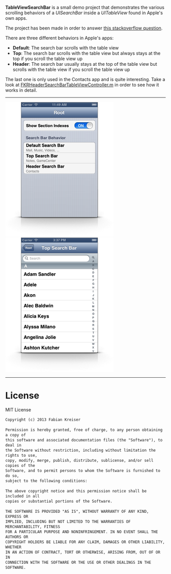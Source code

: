 **TableViewSearchBar** is a small demo project that demonstrates the various scrolling behaviors of a *UISearchBar* inside a *UITableView* found in Apple's own apps.

The project has been made in order to answer [this stackoverflow question](http://stackoverflow.com/questions/14759506/ios-native-contacts-app-sticky-search-bar-and-section-header-behavior "iOS native Contacts App: sticky search bar and section header behavior").

There are three different behaviors in Apple's apps:

- **Default**: The search bar scrolls with the table view
- **Top**: The search bar scrolls with the table view but always stays at the top if you scroll the table view up
- **Header**: The search bar usually stays at the top of the table view but scrolls with the table view if you scroll the table view up

The last one is only used in the Contacts app and is quite interesting. Take a look at [FKRHeaderSearchBarTableViewController.m](TableViewSearchBar/FKRHeaderSearchBarTableViewController.m "FKRHeaderSearchBarTableViewController.m") in order to see how it works in detail.

- - -

![Screenshot](screenshot.png "Screenshot")
![Screenshot Search](screenshot-search.png "Screenshot Search")

- - - - -

# License
MIT License

	Copyright (c) 2013 Fabian Kreiser
	
	Permission is hereby granted, free of charge, to any person obtaining a copy of
	this software and associated documentation files (the "Software"), to deal in
	the Software without restriction, including without limitation the rights to use,
	copy, modify, merge, publish, distribute, sublicense, and/or sell copies of the
	Software, and to permit persons to whom the Software is furnished to do so,
	subject to the following conditions:
	
	The above copyright notice and this permission notice shall be included in all
	copies or substantial portions of the Software.
	
	THE SOFTWARE IS PROVIDED "AS IS", WITHOUT WARRANTY OF ANY KIND, EXPRESS OR
	IMPLIED, INCLUDING BUT NOT LIMITED TO THE WARRANTIES OF MERCHANTABILITY, FITNESS
	FOR A PARTICULAR PURPOSE AND NONINFRINGEMENT. IN NO EVENT SHALL THE AUTHORS OR
	COPYRIGHT HOLDERS BE LIABLE FOR ANY CLAIM, DAMAGES OR OTHER LIABILITY, WHETHER
	IN AN ACTION OF CONTRACT, TORT OR OTHERWISE, ARISING FROM, OUT OF OR IN
	CONNECTION WITH THE SOFTWARE OR THE USE OR OTHER DEALINGS IN THE SOFTWARE.